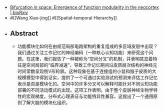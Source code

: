- [Bifurcation in space: Emergence of function modularity in the neocortex | bioRxiv](https://www.biorxiv.org/content/10.1101/2023.06.04.543639v1.full)
- #[[Wang Xiao-jing]] #[[Spatial-temporal Hierarchy]]
- ## Abstract
	- 功能模块化如何在由规范局部电路架构的重复组成的多区域皮层中出现？我们通过关注工作记忆的神经编码（一种核心认知功能）来研究这个问题。在这里，我们报告了一种被称为“空间分叉”的机制，并表明其显着特征是空间局部的“临界减速”，导致工作记忆期间沿皮质层次结构的神经元时间常数呈现倒V形轮廓。这种现象在基于连接组的小鼠和猴子皮质的大规模模型中得到证实，提供了一个可通过实验测试的预测来评估工作记忆表示是否是模块化的。空间中的许多分叉可以解释可能针对不同认知功能部署的不同活动模式的出现。这项工作表明，由于整个皮层神经生物学特性的宏观梯度，分布式心理表征与功能特异性兼容，这提出了一个通用原则了解大脑的模块化组织。